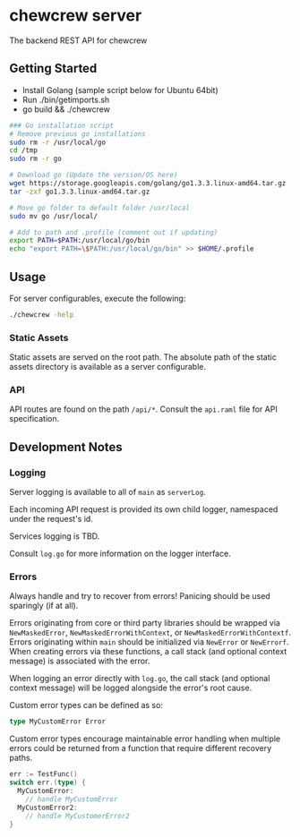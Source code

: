 # chewcrew server

The backend REST API for chewcrew

## Getting Started
* Install Golang (sample script below for Ubuntu 64bit)
* Run ./bin/getimports.sh
* go build && ./chewcrew

```bash
### Go installation script
# Remove previous go installations
sudo rm -r /usr/local/go
cd /tmp
sudo rm -r go

# Download go (Update the version/OS here)
wget https://storage.googleapis.com/golang/go1.3.3.linux-amd64.tar.gz
tar -zxf go1.3.3.linux-amd64.tar.gz

# Move go folder to default folder /usr/local
sudo mv go /usr/local/

# Add to path and .profile (comment out if updating)
export PATH=$PATH:/usr/local/go/bin
echo "export PATH=\$PATH:/usr/local/go/bin" >> $HOME/.profile
```

## Usage

For server configurables, execute the following:

```bash
./chewcrew -help
```

### Static Assets


Static assets are served on the root path. The absolute path of the static assets directory is available as a server configurable.

### API

API routes are found on the path `/api/*`. Consult the `api.raml` file for API specification.

## Development Notes

### Logging

Server logging is available to all of `main` as `serverLog`.

Each incoming API request is provided its own child logger, namespaced under the request's id.

Services logging is TBD.

Consult `log.go` for more information on the logger interface.

### Errors

Always handle and try to recover from errors! Panicing should be used sparingly (if at all).

Errors originating from core or third party libraries should be wrapped via `NewMaskedError`, `NewMaskedErrorWithContext`, or `NewMaskedErrorWithContextf`. Errors originating within `main` should be initialized via `NewError` or `NewErrorf`. When creating errors via these functions, a call stack (and optional context message) is associated with the error.

When logging an error directly with `log.go`, the call stack (and optional context message) will be logged alongside the error's root cause.

Custom error types can be defined as so:
```go
type MyCustomError Error
```

Custom error types encourage maintainable error handling when multiple errors could be returned from a function that require different recovery paths.
```go
err := TestFunc()
switch err.(type) {
  MyCustomError:
    // handle MyCustomError
  MyCustomError2:
    // handle MyCustomerError2
}
```






